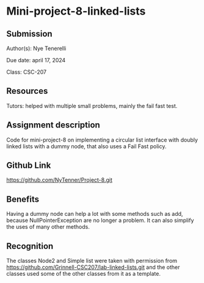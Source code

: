 Mini-project-8-linked-lists
================


## Submission

Author(s): Nye Tenerelli

Due date: april 17, 2024

Class: CSC-207


## Resources

Tutors: helped with multiple small problems, mainly the fail fast test.


## Assignment description

Code for mini-project-8 on implementing a circular list interface with doubly
linked lists with a dummy node, that also uses a Fail Fast policy.

## Github Link
https://github.com/NyTenner/Project-8.git

## Benefits
Having a dummy node can help a lot with some methods such as add, because NullPointerException are no longer a problem. It can also simplify the uses of many other methods.

## Recognition

The classes Node2 and Simple list were taken with permission from https://github.com/Grinnell-CSC207/lab-linked-lists.git and the other classes used some of the other classes from it as a template.
